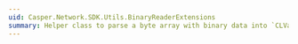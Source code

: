 ```yaml
---
uid: Casper.Network.SDK.Utils.BinaryReaderExtensions
summary: Helper class to parse a byte array with binary data into `CLValue` objects.
---
```

